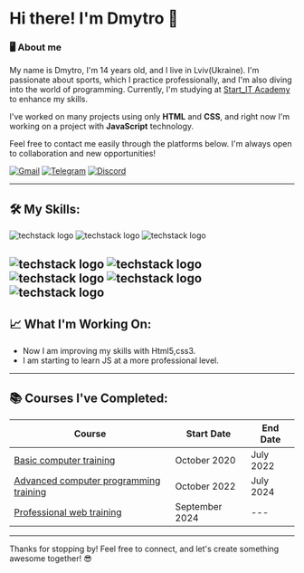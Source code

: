 # Hi there! I'm Dmytro 👋

### 🖥️ About me
My name is Dmytro, I'm 14 years old, and I live in Lviv(Ukraine). I'm passionate about sports, which I practice professionally, and I'm also diving into the world of programming. Currently, I'm studying at [Start_IT Academy](https://startit.ua/) to enhance my skills.

I've worked on many projects using only **HTML** and **CSS**, and right now I'm working on a project with **JavaScript** technology.

Feel free to contact me easily through the platforms below. I'm always open to collaboration and new opportunities!

[![Gmail](https://img.shields.io/badge/Gmail-Contact-red?logo=gmail&logoColor=white)](mailto:dperemubida33@gmail.com)
[![Telegram](https://img.shields.io/badge/Telegram-Message-blue?logo=telegram&logoColor=white)](https://t.me/d1mantos)
[![Discord](https://img.shields.io/badge/Discord-Message-blue?logo=discord&logoColor=white)](https://discordapp.com/users/d1mantos)


---

## 🛠️ My Skills:
![techstack logo](https://readme-components.vercel.app/api?component=logo&logo=html5&fill=ff7900&text=false&animation=spin)
![techstack logo](https://readme-components.vercel.app/api?component=logo&logo=css3&fill=023e8a&text=false&animation=spin)
![techstack logo](https://readme-components.vercel.app/api?component=logo&logo=javascript&fill=ffa500&text=false&animation=spin)

![techstack logo](https://readme-components.vercel.app/api?component=logo&logo=figma&fill=101111&text=false&animation=spin)
![techstack logo](https://readme-components.vercel.app/api?component=logo&logo=blender&fill=ff8c00&text=false&animation=spin)
![techstack logo](https://readme-components.vercel.app/api?component=logo&logo=adobephotoshop&fill=00008b&text=false&animation=spin)
![techstack logo](https://readme-components.vercel.app/api?component=logo&logo=adobepremierepro&fill=7F00FF&text=false&animation=spin)
![techstack logo](https://readme-components.vercel.app/api?component=logo&logo=adobeillustrator&fill=ff5c00&text=false&animation=spin)
---

## 📈 What I'm Working On:

- Now I am improving my skills with Html5,css3.
- I am starting to learn JS at a more professional level.
---

## 📚 Courses I've Completed:

| Course                          | Start Date | End Date    |
| -------------------------------- | ---------- | ----------- |
| [Basic computer training](https://startit.ua/bazova-kompyuterna-pidgotovka-junior-level-10-11-rokiv)         | October 2020  | July 2022 |
|[Advanced computer programming training](https://startit.ua/osnovi-programuvannya-internet-rechei-ta-shtichniy-intelekt)        | October 2022 | July 2024 |
| [Professional web training]()           |September 2024   |  ---  |
---

Thanks for stopping by! Feel free to connect, and let's create something awesome together! 😎
